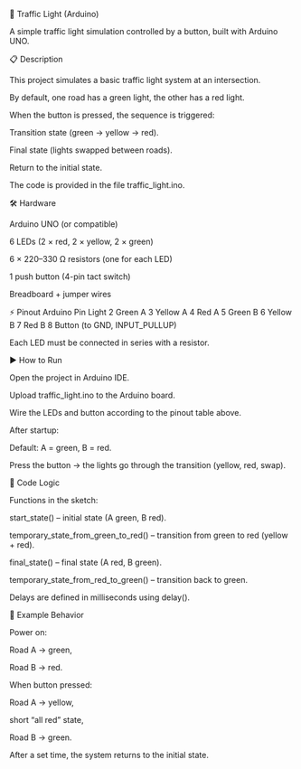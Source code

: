 🚦 Traffic Light (Arduino)

A simple traffic light simulation controlled by a button, built with Arduino UNO.

📋 Description

This project simulates a basic traffic light system at an intersection.

By default, one road has a green light, the other has a red light.

When the button is pressed, the sequence is triggered:

Transition state (green → yellow → red).

Final state (lights swapped between roads).

Return to the initial state.

The code is provided in the file traffic_light.ino.

🛠️ Hardware

Arduino UNO (or compatible)

6 LEDs (2 × red, 2 × yellow, 2 × green)

6 × 220–330 Ω resistors (one for each LED)

1 push button (4-pin tact switch)

Breadboard + jumper wires

⚡️ Pinout
Arduino Pin	Light
2	Green A
3	Yellow A
4	Red A
5	Green B
6	Yellow B
7	Red B
8	Button (to GND, INPUT_PULLUP)

Each LED must be connected in series with a resistor.

▶️ How to Run

Open the project in Arduino IDE.

Upload traffic_light.ino to the Arduino board.

Wire the LEDs and button according to the pinout table above.

After startup:

Default: A = green, B = red.

Press the button → the lights go through the transition (yellow, red, swap).

🔄 Code Logic

Functions in the sketch:

start_state() – initial state (A green, B red).

temporary_state_from_green_to_red() – transition from green to red (yellow + red).

final_state() – final state (A red, B green).

temporary_state_from_red_to_green() – transition back to green.

Delays are defined in milliseconds using delay().

📖 Example Behavior

Power on:

Road A → green,

Road B → red.

When button pressed:

Road A → yellow,

short “all red” state,

Road B → green.

After a set time, the system returns to the initial state.
